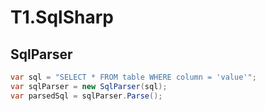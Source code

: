 
# T1.SqlSharp
## SqlParser 

```csharp
var sql = "SELECT * FROM table WHERE column = 'value'";
var sqlParser = new SqlParser(sql);
var parsedSql = sqlParser.Parse();
```